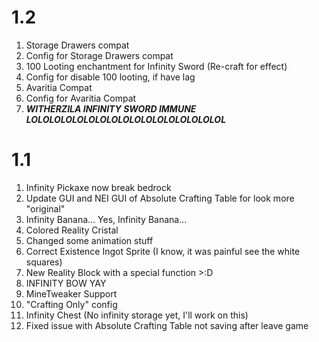 # 1.2
1. Storage Drawers compat
2. Config for Storage Drawers compat
3. 100 Looting enchantment for Infinity Sword (Re-craft for effect)
4. Config for disable 100 looting, if have lag
5. Avaritia Compat
6. Config for Avaritia Compat
5. ***WITHERZILA INFINITY SWORD IMMUNE LOLOLOLOLOLOLOLOLOLOLOLOLOLOLOLOLOL***

# 1.1
1. Infinity Pickaxe now break bedrock
2. Update GUI and NEI GUI of Absolute Crafting Table for look more "original"
3. Infinity Banana... Yes, Infinity Banana...
4. Colored Reality Cristal
5. Changed some animation stuff
6. Correct Existence Ingot Sprite (I know, it was painful see the white squares)
7. New Reality Block with a special function >:D
8. INFINITY BOW YAY
9. MineTweaker Support
10. "Crafting Only" config
11. Infinity Chest (No infinity storage yet, I'll work on this)
12. Fixed issue with Absolute Crafting Table not saving after leave game
